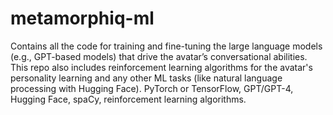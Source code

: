 # metamorphiq-ml
Contains all the code for training and fine-tuning the large language models (e.g., GPT-based models) that drive the avatar’s conversational abilities. This repo also includes reinforcement learning algorithms for the avatar's personality learning and any other ML tasks (like natural language processing with Hugging Face).
PyTorch or TensorFlow, GPT/GPT-4, Hugging Face, spaCy, reinforcement learning algorithms.
